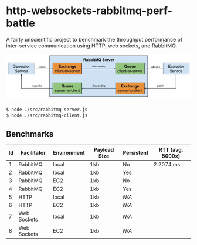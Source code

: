 http-websockets-rabbitmq-perf-battle
====================================

A fairly unscientific project to benchmark the throughput performance of inter-service communication using HTTP, web sockets, and RabbitMQ.

![RabbitMQ Test Diagram](https://raw.githubusercontent.com/cflynn07/http-websockets-rabbitmq-perf-battle/master/RabbitMQ_Test_Diagram.jpg)

#### 
```bash
$ node ./src/rabbitmq-server.js
$ node ./src/rabbitmq-client.js
```

Benchmarks
----------
Id | Facilitator | Environment | Payload Size | Persistent | RTT (avg. 5000x)
---|-------------|-------------|--------------|------------|-----------------
1  | RabbitMQ    | local       | 1kb          | No         | 2.2074 ms
2  | RabbitMQ    | local       | 1kb          | Yes        | 
3  | RabbitMQ    | EC2         | 1kb          | No         |
4  | RabbitMQ    | EC2         | 1kb          | Yes        | 
5  | HTTP        | local       | 1kb          | *N/A*      | 
6  | HTTP        | EC2         | 1kb          | *N/A*      | 
7  | Web Sockets | local       | 1kb          | *N/A*      | 
8  | Web Sockets | EC2         | 1kb          | *N/A*      | 
